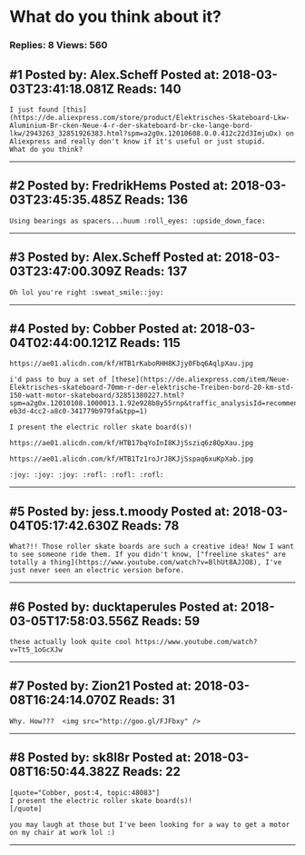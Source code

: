 # What do you think about it?

### Replies: 8 Views: 560

## \#1 Posted by: Alex.Scheff Posted at: 2018-03-03T23:41:18.081Z Reads: 140

```
I just found [this](https://de.aliexpress.com/store/product/Elektrisches-Skateboard-Lkw-Aluminium-Br-cken-Neue-4-r-der-skateboard-br-cke-lange-bord-lkw/2943263_32851926383.html?spm=a2g0x.12010608.0.0.412c22d3ImjuDx) on Aliexpress and really don't know if it's useful or just stupid.
What do you think?
```

---
## \#2 Posted by: FredrikHems Posted at: 2018-03-03T23:45:35.485Z Reads: 136

```
Using bearings as spacers...huum :roll_eyes: :upside_down_face:
```

---
## \#3 Posted by: Alex.Scheff Posted at: 2018-03-03T23:47:00.309Z Reads: 137

```
Oh lol you're right :sweat_smile::joy:
```

---
## \#4 Posted by: Cobber Posted at: 2018-03-04T02:44:00.121Z Reads: 115

```
https://ae01.alicdn.com/kf/HTB1rKaboRHH8KJjy0Fbq6AqlpXau.jpg

i'd pass to buy a set of [these](https://de.aliexpress.com/item/Neue-Elektrisches-skateboard-70mm-r-der-elektrische-Treiben-bord-20-km-std-150-watt-motor-skateboard/32851380227.html?spm=a2g0x.12010108.1000013.1.92e928b8y55rnp&traffic_analysisId=recommend_2088_1_90158_iswistore&scm=1007.13339.90158.0&pvid=d6fe5fae-eb3d-4cc2-a8c0-341779b979fa&tpp=1)

I present the electric roller skate board(s)!

https://ae01.alicdn.com/kf/HTB17bqYoInI8KJjSsziq6z8QpXau.jpg

https://ae01.alicdn.com/kf/HTB1Tz1roJrJ8KJjSspaq6xuKpXab.jpg

:joy: :joy: :joy: :rofl: :rofl: :rofl:
```

---
## \#5 Posted by: jess.t.moody Posted at: 2018-03-04T05:17:42.630Z Reads: 78

```
What?!! Those roller skate boards are such a creative idea! Now I want to see someone ride them. If you didn't know, ["freeline skates" are totally a thing](https://www.youtube.com/watch?v=BlhUt8AJJO8), I've just never seen an electric version before.
```

---
## \#6 Posted by: ducktaperules Posted at: 2018-03-05T17:58:03.556Z Reads: 59

```
these actually look quite cool https://www.youtube.com/watch?v=Tt5_1oGcXJw
```

---
## \#7 Posted by: Zion21 Posted at: 2018-03-08T16:24:14.070Z Reads: 31

```
Why. How???  <img src="http://goo.gl/FJFbxy" />
```

---
## \#8 Posted by: sk8l8r Posted at: 2018-03-08T16:50:44.382Z Reads: 22

```
[quote="Cobber, post:4, topic:48083"]
I present the electric roller skate board(s)!
[/quote]

you may laugh at those but I've been looking for a way to get a motor on my chair at work lol :)
```

---
